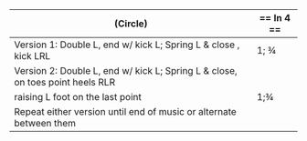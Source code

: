 |(Circle) | == In 4 == |
|----|-----|
|Version 1: Double L, end w/ kick L; Spring L & close , kick LRL |1; ¾|
|Version 2: Double L, end w/ kick L; Spring L & close, on toes point heels RLR || 
|raising L foot on the last point| 1;¾ |
|Repeat either version until end of music or alternate between them||
